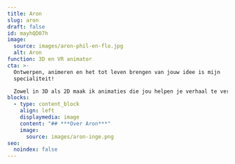 ```yaml
---
title: Aron
slug: aron
draft: false
id: mayhQD07h
image:
  source: images/aron-phil-en-flo.jpg
  alt: Aron
function: 3D en VR animator
cta: >-
  Ontwerpen, animeren en het tot leven brengen van jouw idee is mijn
  specialiteit! 

  Zowel in 3D als 2D maak ik animaties die jou helpen je verhaal te vertellen.
blocks:
  - type: content_block
    align: left
    displaymedia: image
    content: "## ***Over Aron***"
    image:
      source: images/aron-inge.png
seo:
  noindex: false
---
```


